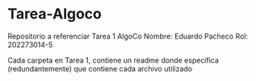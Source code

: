 # Tarea-Algoco
Repositorio a referenciar Tarea 1 AlgoCo
Nombre: Eduardo Pacheco
Rol: 202273014-5

Cada carpeta en Tarea 1, contiene un readme donde especifica (redundantemente) que contiene cada archivo utilizado
